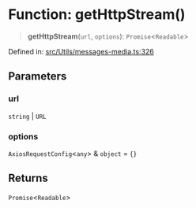 # Function: getHttpStream()

> **getHttpStream**(`url`, `options`): `Promise`\<`Readable`\>

Defined in: [src/Utils/messages-media.ts:326](https://github.com/Fokusdotid/Baileys/blob/4aa08196a497251af5be42856601e02d8a85cce8/src/Utils/messages-media.ts#L326)

## Parameters

### url

`string` | `URL`

### options

`AxiosRequestConfig`\<`any`\> & `object` = `{}`

## Returns

`Promise`\<`Readable`\>
